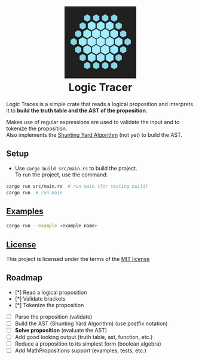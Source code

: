 <h1 align="center">
    <img src="resources/img/hex.gif" alt="Algorithm" width="192">
    <div align="center">Logic Tracer</div>
</h1>

Logic Traces is a simple crate that reads a logical proposition and interprets it to **build the truth table and the AST of the proposition**.  

Makes use of regular expressions are used to validate the input and to tokenize the proposition.  
Also implements the [Shunting Yard Algorithm](https://en.wikipedia.org/wiki/Shunting-yard_algorithm) (not yet) to build the AST.

## Setup

- Use `cargo build src/main.rs` to build the project.  
To run the project, use the command:

```bash
cargo run src/main.rs  # run main (for testing build)
cargo run  # run main
```

## [Examples](./examples/README.md)

```bash
cargo run --example <example name>
```

## [License](LICENSE)

This project is licensed under the terms of the [MIT license](./LICENSE)

## Roadmap
- [*] Read a logical proposition
- [*] Validate brackets
- [*] Tokenize the proposition
- [ ] Parse the proposition (validate)
- [ ] Build the AST (Shunting Yard Algorithm) (use postfix notation)
- [ ] **Solve proposition** (evaluate the AST)
- [ ] Add good looking output (truth table, ast, function, etc.)
- [ ] Reduce a proposition to its simplest form (boolean algebra) 
- [ ] Add MathPropositions support (examples, tests, etc.)
